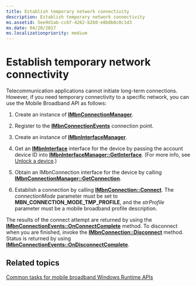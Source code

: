 ```yaml
---
title: Establish temporary network connectivity
description: Establish temporary network connectivity
ms.assetid: 5ee9d1ab-cc6f-4262-b2b0-e8b0b0c0c1d3
ms.date: 04/20/2017
ms.localizationpriority: medium
---
```


# Establish temporary network connectivity


Telecommunication applications cannot initiate long-term connections. However, if you need temporary connectivity to a specific network, you can use the Mobile Broadband API as follows:

1.  Create an instance of [**IMbnConnectionManager**](/windows/desktop/api/mbnapi/nn-mbnapi-imbnconnectionmanager).

2.  Register to the [**IMbnConnectionEvents**](/windows/desktop/api/mbnapi/nn-mbnapi-imbnconnectionevents) connection point.

3.  Create an instance of [**IMbnInterfaceManager**](/windows/desktop/api/mbnapi/nn-mbnapi-imbninterfacemanager).

4.  Get an [**IMbnInterface**](/windows/desktop/api/mbnapi/nn-mbnapi-imbninterface) interface for the device by passing the account device ID into [**IMbnInterfaceManager::GetInterface**](/windows/desktop/api/mbnapi/nf-mbnapi-imbninterfacemanager-getinterface). (For more info, see [Unlock a device](unlock-a-device.md).)

5.  Obtain an IMbnConnection interface for the device by calling [**IMbnConnectionManager::GetConnection**](/windows/desktop/api/mbnapi/nf-mbnapi-imbnconnectionmanager-getconnection).

6.  Establish a connection by calling [**IMbnConnection::Connect**](/windows/desktop/api/mbnapi/nf-mbnapi-imbnconnection-connect). The *connectionMode* parameter must be set to **MBN\_CONNECTION\_MODE\_TMP\_PROFILE**, and the *strProfile* parameter must be a mobile broadband profile description.

The results of the connect attempt are returned by using the [**IMbnConnectionEvents::OnConnectComplete**](/windows/desktop/api/mbnapi/nf-mbnapi-imbnconnectionevents-onconnectcomplete) method. To disconnect when you are finished, invoke the [**IMbnConnection::Disconnect**](/windows/desktop/api/mbnapi/nf-mbnapi-imbnconnection-disconnect) method. Status is returned by using [**IMbnConnectionEvents::OnDisconnectComplete**](/windows/desktop/api/mbnapi/nf-mbnapi-imbnconnectionevents-ondisconnectcomplete).

## <span id="related_topics"></span>Related topics


[Common tasks for mobile broadband Windows Runtime APIs](./create-a-mobilebroadbandaccount-object.md)

 

